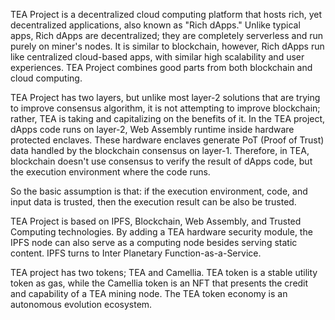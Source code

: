 TEA Project is a decentralized cloud computing platform that hosts rich, yet decentralized applications, also known as "Rich dApps." Unlike typical apps, Rich dApps are decentralized; they are completely serverless and run purely on miner's nodes. It is similar to blockchain, however, Rich dApps run like centralized cloud-based apps, with similar high scalability and user experiences. TEA Project combines good parts from both blockchain and cloud computing.

TEA Project has two layers, but unlike most layer-2 solutions that are trying to improve consensus algorithm, it is not attempting to improve blockchain; rather, TEA is taking and capitalizing on the benefits of it. In the TEA project, dApps code runs on layer-2, Web Assembly runtime inside hardware protected enclaves. These hardware enclaves generate PoT (Proof of Trust) data handled by the blockchain consensus on layer-1. Therefore, in TEA, blockchain doesn't use consensus to verify the result of dApps code, but the execution environment where the code runs.

So the basic assumption is that: if the execution environment, code, and input data is trusted, then the execution result can be also be trusted. 

TEA Project is based on IPFS, Blockchain, Web Assembly, and Trusted Computing technologies. By adding a TEA hardware security module, the IPFS node can also serve as a computing node besides serving static content. IPFS turns to Inter Planetary Function-as-a-Service. 

TEA project has two tokens; TEA and Camellia. TEA token is a stable utility token as gas, while the Camellia token is an NFT that presents the credit and capability of a TEA mining node. The TEA token economy is an autonomous evolution ecosystem. 
